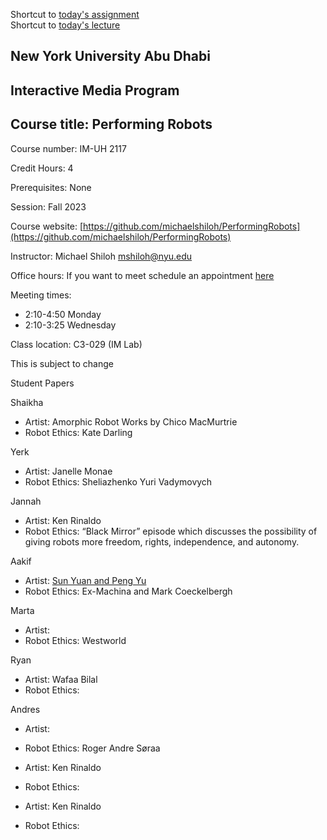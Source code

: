 Shortcut to [today's assignment](#todays-assignment)  
Shortcut to [today's lecture](#todays-lecture)

## New York University Abu Dhabi  
## Interactive Media Program
## Course title: Performing Robots
Course number: IM-UH 2117  

Credit Hours: 4     

Prerequisites: None     

Session: Fall 2023       

Course website:
[https://github.com/michaelshiloh/PerformingRobots](https://github.com/michaelshiloh/PerformingRobots)  

Instructor: Michael Shiloh mshiloh@nyu.edu   

Office hours: If you want to meet schedule an appointment [here](https://calendly.com/michaelshiloh/office_hours)

Meeting times:    
- 2:10-4:50 Monday     
- 2:10-3:25 Wednesday     

Class location: C3-029 (IM Lab)

This is subject to change

Student Papers

Shaikha
- Artist: Amorphic Robot Works by Chico MacMurtrie
- Robot Ethics: Kate Darling 

Yerk
- Artist: Janelle Monae
- Robot Ethics: Sheliazhenko Yuri Vadymovych

Jannah
- Artist: Ken Rinaldo
- Robot Ethics: “Black Mirror” episode which discusses the possibility of
  giving robots more freedom, rights, independence, and autonomy. 

Aakif
- Artist: [Sun Yuan and Peng Yu](http://www.sunyuanpengyu.com/works/all.html)
- Robot Ethics: Ex-Machina and Mark Coeckelbergh 

Marta
- Artist: 
- Robot Ethics: Westworld

Ryan
- Artist: Wafaa Bilal
- Robot Ethics: 

Andres
- Artist: 
- Robot Ethics: Roger Andre Søraa 

- Artist: Ken Rinaldo
- Robot Ethics: 

- Artist: Ken Rinaldo
- Robot Ethics: 

